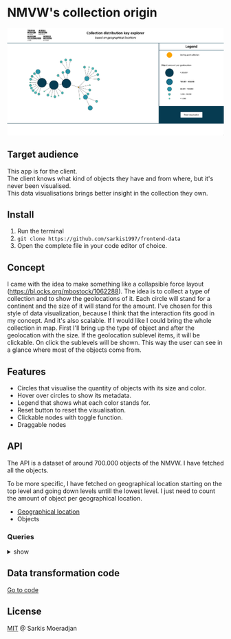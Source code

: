 # NMVW's collection origin
<img src="https://github.com/sarkis1997/frontend-data/blob/master/media/screenshot_d3.png">

## Target audience
This app is for the client.\
The client knows what kind of objects they have and from where, but it's never been visualised.\
This data visualisations brings better insight in the collection they own.

## Install
1. Run the terminal
2. `git clone https://github.com/sarkis1997/frontend-data`
3. Open the complete file in your code editor of choice.

## Concept
I came with the idea to make something like a collapsible force layout (https://bl.ocks.org/mbostock/1062288). The idea is to collect a type of collection and to show the geolocations of it. Each circle will stand for a continent and the size of it will stand for the amount. I've chosen for this style of data visualization, because I think that the interaction fits good in my concept. And it's also scalable. If I would like I could bring the whole collection in map. First I'll bring up the type of object and after the geolocation with the size. If the geolocation sublevel items, it will be clickable. On click the sublevels will be shown. This way the user can see in a glance where most of the objects come from.

## Features
* Circles that visualise the quantity of objects with its size and color.
* Hover over circles to show its metadata.
* Legend that shows what each color stands for.
* Reset button to reset the visualisation.
* Clickable nodes with toggle function.
* Draggable nodes

## API
The API is a dataset of around 700.000 objects of the NMVW. 
I have fetched all the objects.

To be more specific, I have fetched on geographical location starting on the top level and going down levels untill the lowest level. I just need to count the amount of object per geographical location.

* [Geographical location](https://collectie.wereldculturen.nl/thesaurus/?query=search=purl=[termmaster2]&showtype=record#/query/662d3ba5-da86-4dd1-a76f-90863ec0a547)
* Objects

### Queries
<details>
  <summary>show</summary>
  
  ## Query for fetching the top geolocations and their object quantity
  `{URI}` is a variable which is used to pass in child notes URI and fetch its data.
  ```javascript
PREFIX rdf: <http://www.w3.org/1999/02/22-rdf-syntax-ns#>
PREFIX dc: <http://purl.org/dc/elements/1.1/>
PREFIX dct: <http://purl.org/dc/terms/>
PREFIX skos: <http://www.w3.org/2004/02/skos/core#>
PREFIX edm: <http://www.europeana.eu/schemas/edm/>
PREFIX foaf: <http://xmlns.com/foaf/0.1/>

SELECT ?herkomstSuper ?herkomstSuperLabel (COUNT(?cho) AS ?choCount) 
WHERE {
  <${URI}> skos:narrower ?herkomstSuper .
  ?herkomstSuper skos:prefLabel ?herkomstSuperLabel .

  ?herkomstSuper skos:narrower* ?herkomstSub .
  ?herkomstSub skos:prefLabel ?herkomstSubLabel .

  ?cho dct:spatial ?herkomstSub .
  
} GROUP BY ?herkomstSuper ?herkomstSuperLabel
`
  ```
  
</details>

## Data transformation code
[Go to code](https://github.com/sarkis1997/frontend-data/wiki/Transforming-data)

## License
<a href="https://github.com/sarkis1997/frontend-data/blob/master/LICENSE">MIT</a> @ Sarkis Moeradjan
